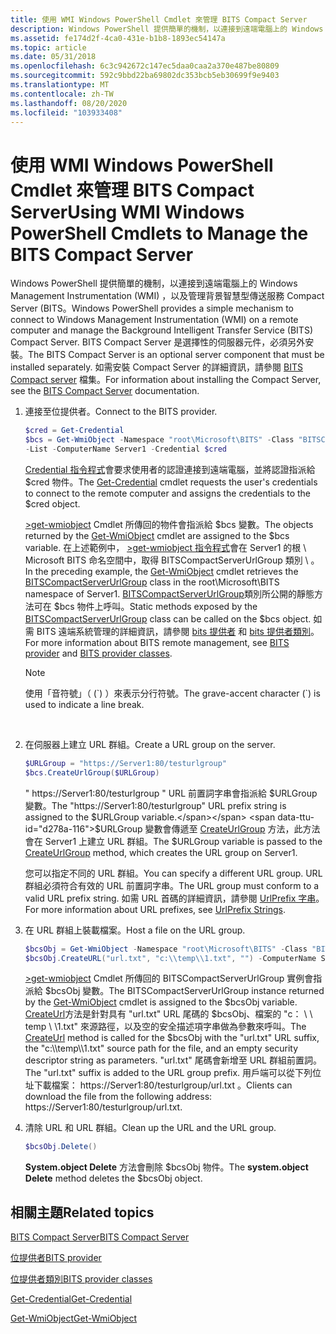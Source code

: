 ```yaml
---
title: 使用 WMI Windows PowerShell Cmdlet 來管理 BITS Compact Server
description: Windows PowerShell 提供簡單的機制，以連接到遠端電腦上的 Windows Management Instrumentation (WMI) ，以及管理背景智慧型傳送服務 Compact Server (BITS。
ms.assetid: fe174d2f-4ca0-431e-b1b8-1893ec54147a
ms.topic: article
ms.date: 05/31/2018
ms.openlocfilehash: 6c3c942672c147ec5daa0caa2a370e487be80809
ms.sourcegitcommit: 592c9bbd22ba69802dc353bcb5eb30699f9e9403
ms.translationtype: MT
ms.contentlocale: zh-TW
ms.lasthandoff: 08/20/2020
ms.locfileid: "103933408"
---
```

# <a name="using-wmi-windows-powershell-cmdlets-to-manage-the-bits-compact-server"></a><span data-ttu-id="d278a-103">使用 WMI Windows PowerShell Cmdlet 來管理 BITS Compact Server</span><span class="sxs-lookup"><span data-stu-id="d278a-103">Using WMI Windows PowerShell Cmdlets to Manage the BITS Compact Server</span></span>

<span data-ttu-id="d278a-104">Windows PowerShell 提供簡單的機制，以連接到遠端電腦上的 Windows Management Instrumentation (WMI) ，以及管理背景智慧型傳送服務 Compact Server (BITS。</span><span class="sxs-lookup"><span data-stu-id="d278a-104">Windows PowerShell provides a simple mechanism to connect to Windows Management Instrumentation (WMI) on a remote computer and manage the Background Intelligent Transfer Service (BITS) Compact Server.</span></span> <span data-ttu-id="d278a-105">BITS Compact Server 是選擇性的伺服器元件，必須另外安裝。</span><span class="sxs-lookup"><span data-stu-id="d278a-105">The BITS Compact Server is an optional server component that must be installed separately.</span></span> <span data-ttu-id="d278a-106">如需安裝 Compact Server 的詳細資訊，請參閱 [BITS Compact server](bits-compact-server.md) 檔集。</span><span class="sxs-lookup"><span data-stu-id="d278a-106">For information about installing the Compact Server, see the [BITS Compact Server](bits-compact-server.md) documentation.</span></span>

1.  <span data-ttu-id="d278a-107">連接至位提供者。</span><span class="sxs-lookup"><span data-stu-id="d278a-107">Connect to the BITS provider.</span></span>

    ```PowerShell
    $cred = Get-Credential
    $bcs = Get-WmiObject -Namespace "root\Microsoft\BITS" -Class "BITSCompactServerUrlGroup" `
    -List -ComputerName Server1 -Credential $cred
    ```

    

    <span data-ttu-id="d278a-108">[Credential 指令程式](/previous-versions//dd315327(v=technet.10))會要求使用者的認證連接到遠端電腦，並將認證指派給 $cred 物件。</span><span class="sxs-lookup"><span data-stu-id="d278a-108">The [Get-Credential](/previous-versions//dd315327(v=technet.10)) cmdlet requests the user's credentials to connect to the remote computer and assigns the credentials to the $cred object.</span></span>

    <span data-ttu-id="d278a-109">[>get-wmiobject](/previous-versions//dd315295(v=technet.10)) Cmdlet 所傳回的物件會指派給 $bcs 變數。</span><span class="sxs-lookup"><span data-stu-id="d278a-109">The objects returned by the [Get-WmiObject](/previous-versions//dd315295(v=technet.10)) cmdlet are assigned to the $bcs variable.</span></span> <span data-ttu-id="d278a-110">在上述範例中， [>get-wmiobject 指令程式](/previous-versions//dd315295(v=technet.10))會在 Server1 的[](/previous-versions/windows/desktop/bitsprov/bitslightweightserverurlgroup)根 \\ Microsoft BITS 命名空間中，取得 BITSCompactServerUrlGroup 類別 \\ 。</span><span class="sxs-lookup"><span data-stu-id="d278a-110">In the preceding example, the [Get-WmiObject](/previous-versions//dd315295(v=technet.10)) cmdlet retrieves the [BITSCompactServerUrlGroup](/previous-versions/windows/desktop/bitsprov/bitslightweightserverurlgroup) class in the root\\Microsoft\\BITS namespace of Server1.</span></span> <span data-ttu-id="d278a-111">[BITSCompactServerUrlGroup](/previous-versions/windows/desktop/bitsprov/bitslightweightserverurlgroup)類別所公開的靜態方法可在 $bcs 物件上呼叫。</span><span class="sxs-lookup"><span data-stu-id="d278a-111">Static methods exposed by the [BITSCompactServerUrlGroup](/previous-versions/windows/desktop/bitsprov/bitslightweightserverurlgroup) class can be called on the $bcs object.</span></span> <span data-ttu-id="d278a-112">如需 BITS 遠端系統管理的詳細資訊，請參閱 [bits 提供者](/previous-versions/windows/desktop/bitsprov/bits-provider) 和 [bits 提供者類別]( /previous-versions//dd904507(v=vs.85))。</span><span class="sxs-lookup"><span data-stu-id="d278a-112">For more information about BITS remote management, see [BITS provider](/previous-versions/windows/desktop/bitsprov/bits-provider) and [BITS provider classes]( /previous-versions//dd904507(v=vs.85)).</span></span>

    > [!Note]  
    > <span data-ttu-id="d278a-113">使用「音符號」（ (\`) ）來表示分行符號。</span><span class="sxs-lookup"><span data-stu-id="d278a-113">The grave-accent character (\`) is used to indicate a line break.</span></span>

     

2.  <span data-ttu-id="d278a-114">在伺服器上建立 URL 群組。</span><span class="sxs-lookup"><span data-stu-id="d278a-114">Create a URL group on the server.</span></span>

    ```PowerShell
    $URLGroup = "https://Server1:80/testurlgroup" 
    $bcs.CreateUrlGroup($URLGroup)
    ```

    

    <span data-ttu-id="d278a-115">" https://Server1:80/testurlgroup " URL 前置詞字串會指派給 $URLGroup 變數。</span><span class="sxs-lookup"><span data-stu-id="d278a-115">The "https://Server1:80/testurlgroup" URL prefix string is assigned to the $URLGroup variable.</span></span> <span data-ttu-id="d278a-116">$URLGroup 變數會傳遞至 [CreateUrlGroup](/previous-versions/windows/desktop/bitsprov/createurlgroup-bitslightweightserverurlgroup) 方法，此方法會在 Server1 上建立 URL 群組。</span><span class="sxs-lookup"><span data-stu-id="d278a-116">The $URLGroup variable is passed to the [CreateUrlGroup](/previous-versions/windows/desktop/bitsprov/createurlgroup-bitslightweightserverurlgroup) method, which creates the URL group on Server1.</span></span>

    <span data-ttu-id="d278a-117">您可以指定不同的 URL 群組。</span><span class="sxs-lookup"><span data-stu-id="d278a-117">You can specify a different URL group.</span></span> <span data-ttu-id="d278a-118">URL 群組必須符合有效的 URL 前置詞字串。</span><span class="sxs-lookup"><span data-stu-id="d278a-118">The URL group must conform to a valid URL prefix string.</span></span> <span data-ttu-id="d278a-119">如需 URL 首碼的詳細資訊，請參閱 [UrlPrefix 字串](../http/urlprefix-strings.md)。</span><span class="sxs-lookup"><span data-stu-id="d278a-119">For more information about URL prefixes, see [UrlPrefix Strings](../http/urlprefix-strings.md).</span></span>

3.  <span data-ttu-id="d278a-120">在 URL 群組上裝載檔案。</span><span class="sxs-lookup"><span data-stu-id="d278a-120">Host a file on the URL group.</span></span>

    ```PowerShell
    $bcsObj = Get-WmiObject -Namespace "root\Microsoft\BITS" -Class "BITSCompactServerUrlGroup" -filter ("UrlGroup='" + $URLGroup + "'") -ComputerName Server1 -Credential $cred
    $bcsObj.CreateURL("url.txt", "c:\\temp\\1.txt", "") -ComputerName Server1 -Credential $cred
    ```

    

    <span data-ttu-id="d278a-121">[>get-wmiobject](/previous-versions//dd315295(v=technet.10)) Cmdlet 所傳回的 BITSCompactServerUrlGroup 實例會指派給 $bcsObj 變數。</span><span class="sxs-lookup"><span data-stu-id="d278a-121">The BITSCompactServerUrlGroup instance returned by the [Get-WmiObject](/previous-versions//dd315295(v=technet.10)) cmdlet is assigned to the $bcsObj variable.</span></span> <span data-ttu-id="d278a-122">[CreateUrl](/previous-versions/windows/desktop/bitsprov/createurl-bitslightweightserverurlgroup)方法是針對具有 "url.txt" URL 尾碼的 $bcsObj、檔案的 "c： \\ \\ temp \\ \\1.txt" 來源路徑，以及空的安全描述項字串做為參數來呼叫。</span><span class="sxs-lookup"><span data-stu-id="d278a-122">The [CreateUrl](/previous-versions/windows/desktop/bitsprov/createurl-bitslightweightserverurlgroup) method is called for the $bcsObj with the "url.txt" URL suffix, the "c:\\\\temp\\\\1.txt" source path for the file, and an empty security descriptor string as parameters.</span></span> <span data-ttu-id="d278a-123">"url.txt" 尾碼會新增至 URL 群組前置詞。</span><span class="sxs-lookup"><span data-stu-id="d278a-123">The "url.txt" suffix is added to the URL group prefix.</span></span> <span data-ttu-id="d278a-124">用戶端可以從下列位址下載檔案： https://Server1:80/testurlgroup/url.txt 。</span><span class="sxs-lookup"><span data-stu-id="d278a-124">Clients can download the file from the following address: https://Server1:80/testurlgroup/url.txt.</span></span>

4.  <span data-ttu-id="d278a-125">清除 URL 和 URL 群組。</span><span class="sxs-lookup"><span data-stu-id="d278a-125">Clean up the URL and the URL group.</span></span>

    ```PowerShell
    $bcsObj.Delete()
    ```

    

    <span data-ttu-id="d278a-126">**System.object Delete** 方法會刪除 $bcsObj 物件。</span><span class="sxs-lookup"><span data-stu-id="d278a-126">The **system.object Delete** method deletes the $bcsObj object.</span></span>

## <a name="related-topics"></a><span data-ttu-id="d278a-127">相關主題</span><span class="sxs-lookup"><span data-stu-id="d278a-127">Related topics</span></span>

<dl> <dt>

[<span data-ttu-id="d278a-128">BITS Compact Server</span><span class="sxs-lookup"><span data-stu-id="d278a-128">BITS Compact Server</span></span>](./bits-compact-server.md)
</dt> <dt>

[<span data-ttu-id="d278a-129">位提供者</span><span class="sxs-lookup"><span data-stu-id="d278a-129">BITS provider</span></span>](/previous-versions/windows/desktop/bitsprov/bits-provider)
</dt> <dt>

<span data-ttu-id="d278a-130">[位提供者類別]( /previous-versions//dd904507(v=vs.85))</span><span class="sxs-lookup"><span data-stu-id="d278a-130">[BITS provider classes]( /previous-versions//dd904507(v=vs.85))</span></span>
</dt> <dt>

<span data-ttu-id="d278a-131">[Get-Credential](/previous-versions//dd315327(v=technet.10))</span><span class="sxs-lookup"><span data-stu-id="d278a-131">[Get-Credential](/previous-versions//dd315327(v=technet.10))</span></span>
</dt> <dt>

<span data-ttu-id="d278a-132">[Get-WmiObject](/previous-versions//dd315295(v=technet.10))</span><span class="sxs-lookup"><span data-stu-id="d278a-132">[Get-WmiObject](/previous-versions//dd315295(v=technet.10))</span></span>
</dt> </dl>

 

 